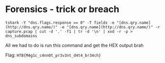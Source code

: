 # Forensics - trick or breach

`tshark -Y "dns.flags.response == 0" -T fields -e "[dns.qry.name](http://dns.qry.name/)" -e "[dns.qry.name](http://dns.qry.name/)" -r capture.pcap | cut -d '.' -f1 | tr -d '\n' | xxd -r -p > dns_subdomains`

All we had to do is run this command and get the HEX output brah

Flag: `HTB{M4g1c_c4nn0t_pr3v3nt_d4t4_br34ch}`
